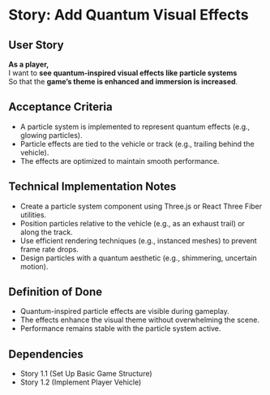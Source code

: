 # Story: Add Quantum Visual Effects

## User Story
**As a player,**  
I want to **see quantum-inspired visual effects like particle systems**  
So that the **game’s theme is enhanced and immersion is increased**.

## Acceptance Criteria
- A particle system is implemented to represent quantum effects (e.g., glowing particles).
- Particle effects are tied to the vehicle or track (e.g., trailing behind the vehicle).
- The effects are optimized to maintain smooth performance.

## Technical Implementation Notes
- Create a particle system component using Three.js or React Three Fiber utilities.
- Position particles relative to the vehicle (e.g., as an exhaust trail) or along the track.
- Use efficient rendering techniques (e.g., instanced meshes) to prevent frame rate drops.
- Design particles with a quantum aesthetic (e.g., shimmering, uncertain motion).

## Definition of Done
- Quantum-inspired particle effects are visible during gameplay.
- The effects enhance the visual theme without overwhelming the scene.
- Performance remains stable with the particle system active.

## Dependencies
- Story 1.1 (Set Up Basic Game Structure)
- Story 1.2 (Implement Player Vehicle)
